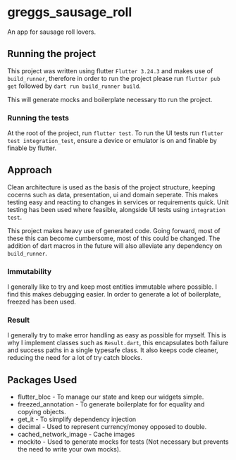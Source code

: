 # greggs_sausage_roll

An app for sausage roll lovers.

## Running the project

This project was written using flutter `Flutter 3.24.3` and makes use of `build_runner`, therefore in
order to run the project please run `flutter pub get` followed by `dart run build_runner build`.

This will generate mocks and boilerplate necessary tto run the project.

### Running the tests

At the root of the project, run `flutter test`. To run the UI tests run `flutter test integration_test`, 
ensure a device or emulator is on and finable by finable by flutter.

## Approach

Clean architecture is used as the basis of the project structure, keeping cocerns such as data,
presentation, ui and domain seperate. This makes testing easy and reacting to changes in services or requirements quick.
Unit testing has been used where feasible, alongside UI tests using `integration test`.

This project makes heavy use of generated code. Going forward, most of these this can become cumbersome, most of this could be changed. The addition of dart macros in the future will also alleviate any dependency on `build_runner`.


### Immutability

I generally like to try and keep most entities immutable where possible. I find this makes debugging easier. In order to generate a lot of boilerplate, freezed has been used.


### Result
I generally try to make error handling as easy as possible for myself.
This is why I implement classes such as `Result.dart`, this encapsulates 
both failure and success paths in a single typesafe class. It also keeps code cleaner,
reducing the need for a lot of try catch blocks.


## Packages Used

* flutter_bloc - To manage our state and keep our widgets simple.
* freezed_annotation - To generate boilerplate for for equality and copying objects.
* get_it - To simplify dependency injection
* decimal - Used to represent currency/money opposed to double.
* cached_network_image - Cache images
* mockito - Used to generate mocks for tests (Not necessary but prevents the need to write your own mocks).